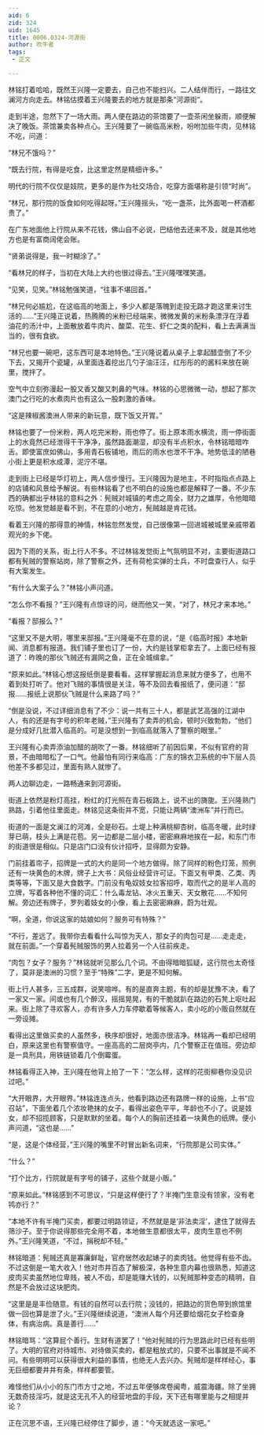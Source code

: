 ```yaml
---
aid: 6
zid: 324
uid: 1645
title: 0006.0324-河源街
author: 吹牛者
tags: 
 - 正文

---
```




  林铭打着哈哈，既然王兴隆一定要去，自己也不能扫兴。二人结伴而行，一路往文澜河方向走去。林铭估摸着王兴隆要去的地方就是那条“河源街”。

  走到半途，忽然下了一场大雨。两人便在路边的茶馆要了一壶茶闲坐躲雨，顺便解决了晚饭。茶馆兼卖各种点心。王兴隆要了一碗临高米粉，吩咐加些牛肉，见林铭不吃，问道：

  “林兄不饿吗？”

  “既去行院，有得是吃食，比这里定然是精细许多。”

  明代的行院不仅仅是妓院，更多的是作为社交场合，吃穿方面堪称是引领“时尚”。

  “林兄，那行院的饭食如何吃得起呀。”王兴隆摇头，“吃一盏茶，比外面喝一杯酒都贵了。”

  在广东地面他上行院从来不花钱，佛山自不必说，巴结他去还来不及，就是其他地方也是有富商阔佬会账。

  “贤弟说得是，我一时糊涂了。”

  “看林兄的样子，当初在大陆上大约也很过得去。”王兴隆嘿嘿笑道。

  “见笑，见笑。”林铭勉强笑道，“往事不堪回首。”

  “林兄何必尴尬，在这临高的地面上，多少人都是落魄到走投无路才跑这里来讨生活的……”王兴隆正说着，热腾腾的米粉已经端来，微微发黄的米粉条漂浮在浮着油花的汤汁中，上面散放着牛肉片、酸菜、花生、虾仁之类的配料，看上去满满当当的，很有食欲。

  “林兄也要一碗吧，这东西可是本地特色。”王兴隆说着从桌子上拿起醋壶倒了不少下去，又揭开个瓷罐，从里面连着挖出几勺子油汪汪，红彤彤的的酱料来放在碗里，搅拌了。

  空气中立刻弥漫起一股又香又酸又刺鼻的气味。林铭的心思微微一动，想起了那次澳门之行吃的水煮肉片也有这么一股刺激的香味。

  “这是辣椒酱澳洲人带来的新玩意，既下饭又开胃。”

  林铭也要了一份米粉，两人吃完米粉，雨也停了。街上原本雨水横流，雨一停街面上的水竟然已经泄得干干净净，虽然路面潮湿，却没有半点积水，令林铭暗暗咋舌。即使富庶如佛山，多用青石板铺地，雨后的雨水也泄不干净。地势低洼的陋巷小街上更是积水成潭，泥泞不堪。

  走到街上已经是华灯初上，两人信步慢行。王兴隆因为是地主，不时指指点点路上的店铺和风景给予解说。有些林铭看了也不明白的设施也都是解释了一番。不少东西的确都出乎林铭的意料之外：髡贼对城镇的考虑之周全，财力之雄厚，令他暗暗吃惊。他发觉越是看不到，不在意的小地方，髡贼越是肯花钱。

  看着王兴隆的那得意的神情，林铭忽然发觉，自己很像第一回进城被城里亲戚带着观光的乡下佬。

  因为下雨的关系，街上行人不多。不过林铭发觉街上气氛明显不对，主要街道路口都有髡贼的警察站岗，除了警察之外，还有荷枪实弹的士兵，不时盘查行人，似乎有大案发生。

  “有什么大案子么？”林铭小声问道。

  “怎么你不看报？”王兴隆有点惊讶的问，继而他又一笑，“对了，林兄才来本地。”

  “看报？邸报么？”

  “这里又不是大明，哪里来邸报。”王兴隆毫不在意的说，“是《临高时报》本地新闻、消息都有报道。我们铺子里也订了一份，大约是钱掌柜拿去了。上面已经有报道了：昨晚的那伙飞贼还有漏网之鱼，正在全城缉拿。”

  “原来如此。”林铭心想这报纸倒是要看看。这样掌握起消息来就方便多了，也用不着到处打听了。他对飞贼的事情很是关注，等不及回去看报纸了，便问道：“邸报……报纸上说那伙飞贼是什么来路了吗？”

  “倒是没说，不过详细消息有了不少：说一共有三十人，都是武艺高强的江湖中人，有的还是有字号的积年老贼，”王兴隆有了卖弄的机会，顿时兴致勃勃，“他们是分成好几批潜入临高的。可是没想到一到临高就落入了警察的眼里。”

  王兴隆有心卖弄添油加醋的胡吹了一番。林铭细听了前因后果，不似有官府的背景，不由暗暗松了一口气。他最怕有同行来临高：广东的锦衣卫系统的中下层人员他差不多都见过，里面有熟人就惨了。

  两人边聊边走，一路畅通来到河源街。

  街道上依然是粉灯高挂，粉红的灯光照在青石板路上，说不出的旖旎。王兴隆熟门熟路，引着他往里面走。林铭见这条街并不宽，只能让两辆“澳洲车”并行而已。

  街道的一面是文澜江的河滩，全是砂石。土堤上种满桃柳杏树，临高冬暖，此时绿芽已萌，枝头上满是花苞。另一边都是二层小楼，密密麻麻地挨在一起，和东门市的街道很是相似。只是店门口没有伙计招呼，显得颇为安静。

  门前挂着帘子，招牌是一式的大约是同一个地方做得。除了同样的粉色灯笼，照例还有一块黄色的木牌，牌子上大书：风俗业经营许可证。下面又有甲类、乙类、丙类等等，下面又是大食数字。门前没有龟奴妓女拉客招呼，取而代之的是半人高的立牌，写着各种他不懂的词汇：什么毒龙钻、冰火五重天、天女散花……不知何解。旁边还有牌子，罗列着妓女的小像，看上去密密麻麻，蔚为壮观。

  “啊，全道，你说这家的姑娘如何？服务可有特殊？”

  “不行，差远了。我带你去看看什么叫惊为天人，那女子的肉包可是……走走走，就在前面。”一个穿着髡贼服饰的男人拉着另一个人往前疾走。

  “肉包？女子？服务？”林铭就听见那么几个词。不由得暗暗狐疑，这行院也太奇怪了，莫非是澳洲的习惯？至于“特殊”二字，更是不知何解。

  街上行人甚多，三五成群，说笑喧哗。有的是直奔主题，有的却是犹豫不决，看了一家又一家。间或也有几个醉汉，摇摇晃晃，有的干脆就趴在路边的石凳上呕吐起来。街上除了寻欢客人，亦有许多人力车停歇着等候客人，卖小吃的小贩自然就在一旁设摊。

  看得出这里做买卖的人虽然多，秩序却很好，地面亦很洁净。林铭再一看却已经明白，原来这里也有警察值守。一座高高的二层岗亭内，几个警察正在值班。旁边却是一具刑具，用铁链锁着几个倒霉蛋。

  林铭看得正入神，王兴隆在他背上拍了一下：“怎么样，这样的花街柳巷你没见识过吧。”

  “大开眼界，大开眼界。”林铭连连点头，他看到路边还有路牌一样的设施，上书“应召站”，下面坐着几个浓妆艳抹的女子，看得出姿色平平，年龄也不小了。说是妓女，却不招揽顾客，只是默默的坐着。每个人的胸前还挂着一块黄色的纸牌。便小声问道，“这也是……”

  “是，这是个体经营，”王兴隆的嘴里不时冒出新名词来，“行院那是公司实体。”

  “什么？”

  “打个比方，行院就是有字号的铺子，这些个就是小贩。”

  “原来如此。”林铭感到不可思议，“只是这样便行了？半掩门生意没有领家，没有老鸨亦行？”

  “本地不许有半掩门买卖，都要过明路领证，不然就是是‘非法卖淫’，逮住了就得去筛沙子。至于你说得那些完全用不着，本地做生意都很太平，皮肉生意也不例外。”王兴隆笑道，“不过，捐税却不轻。”

  林铭暗道：髡贼还真是寡廉鲜耻，官府居然收起婊子的卖肉钱。他觉得有些不齿。不过这倒是一笔大收入！他对市井百态了解极深，各种生意内幕也很熟悉，知道这皮肉买卖虽然地位卑贱，被人不齿，却是能赚大钱的，以髡贼那种变态的精明，自然是不会放过这块肥肉。

  “这里是是丰俭随意。有钱的自然可以去行院；没钱的，把路边的货色带到旅馆里做一回也算是泄了火。”王兴隆继续说道，“澳洲人每个月还要给烟花女子检查身体，有病治病。真是善行……”

  林铭暗骂：“这算屁个善行。生财有道罢了！”他对髡贼的行为思路此时已经有些明了。大明的官府对待城市、对待做买卖的，都是粗放式的，只要不出事就是不闻不问。有些明明可以获得很大利益的事情，也绝无人去兴办。髡贼却是样样经心，事无巨细都要井井有条，样样都要管。

  难怪他们从小小的东门市方寸之地，不过五年便够席卷闽粤，威震海疆。除了坐拥无数奇技淫巧，就是这无孔不入的经营地盘的手段，天下还有哪里能与之相提并论？

  正在沉思不语，王兴隆已经停住了脚步，道：“今天就选这一家吧。”


